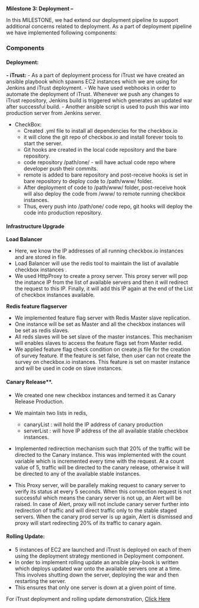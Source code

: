 **Milestone 3: Deployment –**

In this MILESTONE, we had extend our deployment pipeline to support additional concerns related to deployment. As a part of deployment pipeline we have implemented following components:

### **Components**

#### Deployment:
  **- iTrust:**
    -  As a part of deployment process for iTrust we have created an ansible playbook which spawns EC2 instances which we are using for Jenkins and iTrust deployment.
    - We have used webhooks in order to automate the deployment of iTrust. Whenever we push any changes to iTrust repository, Jenkins build is triggered which generates an updated war after successful build.
    - Another ansible script is used to push this war into production server from Jenkins server.
  - CheckBox:
    - Created .yml file to install all dependencies for the checkbox.io
    - it will clone the git repo of checkbox.io and install forever tools to start the server.
    - Git hooks are created in the local code repository and the bare repository.
    - code repository /path/one/ - will have actual code repo where developer push their commits.
    - remote is added to bare repository and post-receive hooks is set in bare repository to deploy code to /path/www/ folder.
    - After deployment of code to /path/www/ folder, post-receive hook will also deploy the code from /www/ to remote running checkbox instances.
    - Thus, every push into /path/one/ code repo, git hooks will deploy the code into production repository.
    
#### Infrastructure Upgrade 
**Load Balancer**
- Here, we know the IP addresses of all running checkbox.io instances and are stored in file.
- Load Balancer will use the redis tool to maintain the list of available checkbox instances .
- We used HttpProxy to create a proxy server. This proxy server will pop the instance IP from the list of available servers and then it will redirect the request to this IP. Finally, it will add this IP again at the end of the List of checkbox instances available.

**Redis feature flagserver**
- We implemented feature flag server with Redis Master slave replication.
- One instance will be set as Master and all the checkbox instances will be set as redis slaves.
-  All reds slaves will be set slave of the master instances. This mechanism will enables slaves to access the feature flags set from Master redid.
 - We applied feature flag check condition on create.js file for the creation of survey feature. If the feature is set false, then user can not create the survey on checkbox.io instances. This feature is set on master instance and will be used in code on slave instances.
 
#### Canary Release**. 
- We created one new checkbox instances and termed it as Canary Release Production.
- We maintain two lists in redis,
  -  canaryList : will hold the IP address of canary production
  -  serverList :  will hove IP address of the all available stable checkbox instances.

- Implemented redirection mechanism such that 20% of the traffic will be directed to the Canary instance. This was implemented with the count variable which is incremented every time with the request. At a count value of 5, traffic will be directed to the canary release, otherwise it will be directed to any of the available stable instances.
- This Proxy server, will be parallely making request to canary server to verify its status at every 5 seconds. When this connection request is not successful which means the canary server is not up, an Alert will be raised. In case of Alert, proxy will not include canary server further into redirection of traffic and will direct traffic only to the stable staged servers. When the canary prod server is up again, Alert is dismissed and proxy will start redirecting 20% of its traffic to canary again.

#### Rolling Update:
  - 5 instances of EC2 are launched and iTrust is deployed on each of them using the deployment strategy mentioned in Deployment component.
  - In order to implement rolling update an ansible play-book is written which deploys updated war onto the available servers one at a time. This involves shutting down the server, deploying the war and then restarting the server.
  - This ensures that only one server is down at a given point of time.

For iTrust deployment and rolling update demonstration, [Click Here](https://youtu.be/08RNE_Ie7uY)
